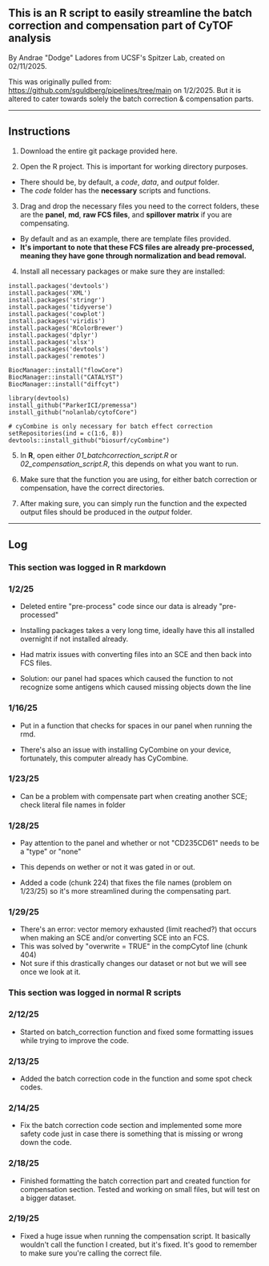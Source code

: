 ## This is an R script to easily streamline the batch correction and compensation part of CyTOF analysis 

By Andrae "Dodge" Ladores from UCSF's Spitzer Lab, created on 02/11/2025. 

This was originally pulled from: https://github.com/sguldberg/pipelines/tree/main on 1/2/2025.
But it is altered to cater towards solely the batch correction & compensation parts.

---

## Instructions

1. Download the entire git package provided here.

2. Open the R project. This is important for working directory purposes.
- There should be, by default, a *code*, *data*, and *output* folder.
- The *code* folder has the **necessary** scripts and functions.

3. Drag and drop the necessary files you need to the correct folders, these are the **panel**, **md**, **raw FCS files**, and **spillover matrix** if you are compensating.
- By default and as an example, there are template files provided.
- **It's important to note that these FCS files are already pre-processed, meaning they have gone through normalization and bead removal.**

4. Install all necessary packages or make sure they are installed:
``` 
install.packages('devtools')
install.packages('XML')
install.packages('stringr')
install.packages('tidyverse')
install.packages('cowplot')
install.packages('viridis')
install.packages('RColorBrewer')
install.packages('dplyr')
install.packages('xlsx')
install.packages('devtools')
install.packages('remotes')

BiocManager::install("flowCore")
BiocManager::install("CATALYST")
BiocManager::install("diffcyt")

library(devtools)
install_github("ParkerICI/premessa")
install_github("nolanlab/cytofCore")

# cyCombine is only necessary for batch effect correction
setRepositories(ind = c(1:6, 8))
devtools::install_github("biosurf/cyCombine") 
``` 

5. In **R**, open either *01_batchcorrection_script.R* or *02_compensation_script.R*, this depends on what you want to run.

6. Make sure that the function you are using, for either batch correction or compensation, have the correct directories.

7. After making sure, you can simply run the function and the expected output files should be produced in the *output* folder.

---

## Log

### This section was logged in R markdown

### 1/2/25
- Deleted entire "pre-process" code since our data is already "pre-processed"
- Installing packages takes a very long time, ideally have this all installed overnight if not installed already.

- Had matrix issues with converting files into an SCE and then back into FCS files.
- Solution: our panel had spaces which caused the function to not recognize some antigens which caused missing objects down the line

### 1/16/25 
- Put in a function that checks for spaces in our panel when running the rmd.

- There's also an issue with installing CyCombine on your device, fortunately, this computer already has CyCombine.

### 1/23/25
- Can be a problem with compensate part when creating another SCE; check literal file names in folder

### 1/28/25
- Pay attention to the panel and whether or not "CD235CD61" needs to be a "type" or "none"
- This depends on wether or not it was gated in or out.

- Added a code (chunk 224) that fixes the file names (problem on 1/23/25) so it's more streamlined during the compensating part. 

### 1/29/25
- There's an error: vector memory exhausted (limit reached?) that occurs when making an SCE and/or converting SCE into an FCS.
- This was solved by "overwrite = TRUE" in the compCytof line (chunk 404)
- Not sure if this drastically changes our dataset or not but we will see once we look at it.

### This section was logged in normal R scripts

### 2/12/25
- Started on batch_correction function and fixed some formatting issues while trying to improve the code.

### 2/13/25
- Added the batch correction code in the function and some spot check codes.

### 2/14/25
- Fix the batch correction code section and implemented some more safety code just in case there is something that is missing or wrong down the code.

### 2/18/25
- Finished formatting the batch correction part and created function for compensation section. Tested and working on small files, but will test on a bigger dataset.

### 2/19/25
- Fixed a huge issue when running the compensation script. It basically wouldn't call the function I created, but it's fixed. It's good to remember to make sure you're calling the correct file.
